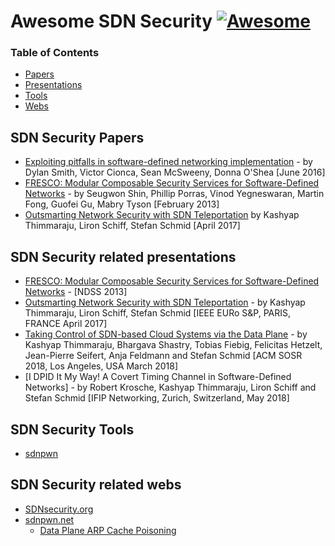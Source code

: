 # Awesome SDN Security [![Awesome](https://cdn.rawgit.com/sindresorhus/awesome/d7305f38d29fed78fa85652e3a63e154dd8e8829/media/badge.svg)](https://github.com/sindresorhus/awesome)

### Table of Contents
- [Papers](#Papers)
- [Presentations](#Presentations)
- [Tools](#Tools)
- [Webs](#Webs)

## <a name="Papers" />SDN Security Papers
+ [Exploiting pitfalls in software-defined networking implementation](https://www.researchgate.net/publication/306064144_Exploiting_pitfalls_in_software-defined_networking_implementation) - by Dylan Smith, Victor Cionca, Sean McSweeny, Donna O'Shea [June 2016]
+ [FRESCO: Modular Composable Security Services for Software-Defined Networks](http://www.csl.sri.com/users/vinod/papers/fresco.pdf) - by Seugwon Shin, Phillip Porras, Vinod Yegneswaran, Martin Fong, Guofei Gu, Mabry Tyson [February 2013]
+ [Outsmarting Network Security with SDN Teleportation](https://www.net.t-labs.tu-berlin.de/~stefan/eurosp17.pdf) by Kashyap Thimmaraju, Liron Schiff, Stefan Schmid [April 2017]

## <a name="Presentations" />SDN Security related presentations
+ [FRESCO: Modular Composable Security Services for Software-Defined Networks](https://es.slideshare.net/rogerjian/fresco-sdn-security-ndss2013-presentation-slides) - [NDSS 2013]
+ [Outsmarting Network Security with SDN Teleportation](https://www.net.t-labs.tu-berlin.de/~stefan/eurosp17slides.pdf) - by Kashyap Thimmaraju, Liron Schiff, Stefan Schmid [IEEE EURo S&P, PARIS, FRANCE April 2017] 
+ [Taking Control of SDN-based Cloud Systems via the Data Plane](http://users.sec.t-labs.tu-berlin.de/~hashkash/talks/TakingControlofSDN-basedCloudSystemsviatheDataPlane.pdf) - by Kashyap Thimmaraju, Bhargava Shastry, Tobias Fiebig, Felicitas Hetzelt,
Jean-Pierre Seifert, Anja Feldmann and Stefan Schmid [ACM SOSR 2018, Los Angeles, USA March 2018]
+ [I DPID It My Way! A Covert Timing Channel in Software-Defined Networks] - by Robert Krosche, Kashyap Thimmaraju, Liron Schiff and Stefan Schmid [IFIP Networking, Zurich, Switzerland, May 2018]

## <a name="Tools" />SDN Security Tools
+ [sdnpwn](https://github.com/smythtech/sdnpwn)

## <a name="Webs" />SDN Security related webs
+ [SDNsecurity.org](http://www.sdnsecurity.org/)
+ [sdnpwn.net](https://sdnpwn.net/)
	+ [Data Plane ARP Cache Poisoning](https://sdnpwn.net/2017/09/21/data-plane-arp-cache-poisoning/)

